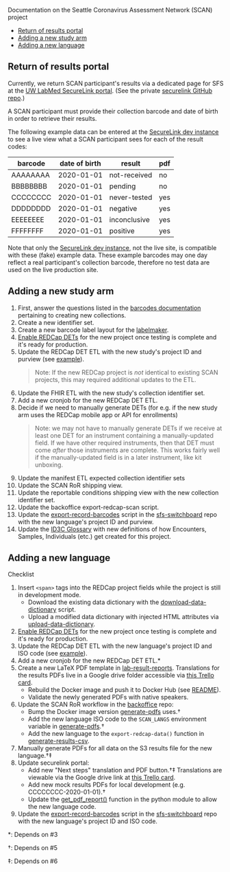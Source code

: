 Documentation on the Seattle Coronavirus Assessment Network (SCAN) project

- [Return of results portal](#return-of-results-portal)
- [Adding a new study arm](#adding-a-new-study-arm)
- [Adding a new language](#adding-a-new-language)

## Return of results portal
Currently, we return SCAN participant's results via a dedicated page for SFS at the [UW LabMed SecureLink portal]. (See the private [securelink GitHub repo].)

A SCAN participant must provide their collection barcode and date of birth in order to retrieve their results.

The following example data can be entered at the [SecureLink dev instance] to see a live view what a SCAN participant sees for each of the result codes:


| barcode | date of birth | result | pdf |
|---|---|---|---|
| AAAAAAAA | 2020-01-01 | not-received | no |
| BBBBBBBB | 2020-01-01 | pending      | no |
| CCCCCCCC | 2020-01-01 | never-tested | yes |
| DDDDDDDD | 2020-01-01 | negative     | yes |
| EEEEEEEE | 2020-01-01 | inconclusive | yes |
| FFFFFFFF | 2020-01-01 | positive     | yes |


Note that only the [SecureLink dev instance], not the live site, is compatible with these (fake) example data.
These example barcodes may one day reflect a real participant's collection barcode, therefore no test data are used on the live production site.


## Adding a new study arm

1. First, answer the questions listed in the [barcodes documentation] pertaining to creating new collections.
2. Create a new identifier set.
3. Create a new barcode label layout for the [labelmaker].
4. [Enable REDCap DETs] for the new project once testing is complete and it's ready for production.
5. Update the REDCap DET ETL with the new study's project ID and purview (see [example]).
   > Note: If the new REDCap project is _not_ identical to existing SCAN projects, this may required additional updates to the ETL.
6. Update the FHIR ETL with the new study's collection identifier set.
7. Add a new cronjob for the new REDCap DET ETL.
8. Decide if we need to manually generate DETs (for e.g. if the new study arm uses the REDCap mobile app or API for enrollments)
   > Note: we may not have to manually generate DETs if we receive at least one DET for an instrument containing a manually-updated field. If we have other required instruments, then that DET must come _after_ those instruments are complete. This works fairly well if the manually-updated field is in a later instrument, like kit unboxing.
9. Update the manifest ETL expected collection identifier sets
10. Update the SCAN RoR shipping view.
11. Update the reportable conditions shipping view with the new collection identifier set.
12. Update the backoffice export-redcap-scan script.
13. Update the [export-record-barcodes] script in the [sfs-switchboard] repo with the new language's project ID and purview.
14. Update the [ID3C Glossary] with new definitions of how Encounters, Samples, Individuals (etc.) get created for this project.


## Adding a new language

Checklist
1. Insert `<span>` tags into the REDCap project fields while the project is still in development mode.
   - Download the existing data dictionary with the [download-data-dictionary] script.
   - Upload a modified data dictionary with injected HTML attributes via [upload-data-dictionary].
2. [Enable REDCap DETs] for the new project once testing is complete and it's ready for production.
3. Update the REDCap DET ETL with the new language's project ID and ISO code (see [example]).
4. Add a new cronjob for the new REDCap DET ETL.*
5. Create a new LaTeX PDF template in [lab-result-reports].
   Translations for the results PDFs live in a Google drive folder accessible via [this Trello card].
   - Rebuild the Docker image and push it to Docker Hub (see [README]).
   - Validate the newly generated PDFs with native speakers.
6. Update the SCAN RoR workflow in the [backoffice] repo:
   - Bump the Docker image version [generate-pdfs] uses.†
   - Add the new language ISO code to the `SCAN_LANGS` environment variable in [generate-pdfs].†
   - Add the new language to the `export-redcap-data()` function in [generate-results-csv].
7. Manually generate PDFs for all data on the S3 results file for the new language.†‡
8. Update securelink portal:
   - Add new "Next steps" translation and PDF button.†‡
     Translations are viewable via the Google drive link at [this Trello card].
   - Add new mock results PDFs for local development (e.g. CCCCCCCC-2020-01-01).†
   - Update the [get_pdf_report()] function in the python module to allow the new language code.
9. Update the [export-record-barcodes] script in the [sfs-switchboard] repo with the new language's project ID and ISO code.

*: Depends on #3

†: Depends on #5

‡: Depends on #6


[barcodes documentation]: https://github.com/seattleflu/documentation/wiki/barcodes#creating-new-collections
[labelmaker]: https://github.com/seattleflu/id3c/blob/master/lib/id3c/labelmaker.py
[download-data-dictionary]: https://github.com/seattleflu/backoffice/blob/master/bin/redcap-data-dictionary/download-data-dictionary
[Enable REDCap DETs]: https://github.com/seattleflu/documentation/wiki/redcap#enable-dets-for-a-project
[upload-data-dictionary]: https://github.com/seattleflu/backoffice/blob/master/bin/redcap-data-dictionary/upload-data-dictionary
[example]: https://github.com/seattleflu/id3c-customizations/pull/99/commits/30fe06bc614f41c5fb44d83c5ec58a68a0b22dbd
[lab-result-reports]: https://github.com/seattleflu/lab-result-reports
[this Trello card]: https://trello.com/c/iaS57pKI
[README]: https://github.com/seattleflu/lab-result-reports/blob/master/README.md
[backoffice]: https://github.com/seattleflu/backoffice
[generate-pdfs]: https://github.com/seattleflu/backoffice/blob/master/bin/return-of-results/generate-pdfs
[generate-results-csv]: https://github.com/seattleflu/backoffice/blob/master/bin/return-of-results/generate-results-csv
[get_pdf_report()]: https://github.com/nkrumm/securelink/blob/d82a1871bcbaa7a90ea75b84a507e4cd6bcd8f30/app/__init__.py#L124
[export-record-barcodes]: https://github.com/seattleflu/switchboard/blob/master/bin/export-record-barcodes
[sfs-switchboard]: https://github.com/seattleflu/switchboard
[UW LabMed SecureLink portal]: https://securelink.labmed.uw.edu/scan
[securelink GitHub repo]: https://github.com/nkrumm/securelink
[SecureLink dev instance]: https://securelink.labmed-dev.uw.edu/scan
[ID3C Glossary]: id3c-glossary
